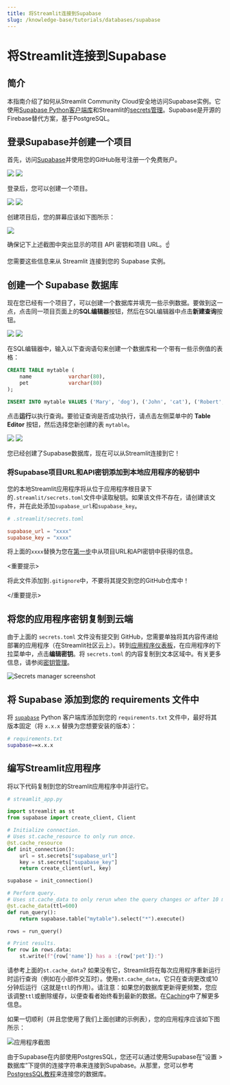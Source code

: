 ```yaml
---
title: 将Streamlit连接到Supabase
slug: /knowledge-base/tutorials/databases/supabase
---
```


# 将Streamlit连接到Supabase

## 简介

本指南介绍了如何从Streamlit Community Cloud安全地访问Supabase实例。它使用[Supabase Python客户端库](https://github.com/supabase-community/supabase-py)和Streamlit的[secrets管理](/streamlit-community-cloud/get-started/deploy-an-app/connect-to-data-sources/secrets-management)。Supabase是开源的Firebase替代方案，基于PostgreSQL。

## 登录Supabase并创建一个项目

首先，访问[Supabase](https://app.supabase.io/)并使用您的GitHub账号注册一个免费账户。

<Flex>
<Image caption="使用GitHub登录" src="/images/databases/supabase-1.png" />
<Image caption="授权Supabase" src="/images/databases/supabase-2.png" />
</Flex>

登录后，您可以创建一个项目。

<Flex>
<Image caption="您的Supabase账户" src="/images/databases/supabase-3.png" />
<Image caption="创建一个新项目" src="/images/databases/supabase-4.png" />
</Flex>

创建项目后，您的屏幕应该如下图所示：

<Image src="/images/databases/supabase-5.png" />

<Important>

确保记下上述截图中突出显示的项目 API 密钥和项目 URL。☝️

您需要这些信息来从 Streamlit 连接到您的 Supabase 实例。

</Important>

## 创建一个 Supabase 数据库

现在您已经有一个项目了，可以创建一个数据库并填充一些示例数据。要做到这一点，点击同一项目页面上的**SQL编辑器**按钮，然后在SQL编辑器中点击**新建查询**按钮。

<Flex>
<Image caption="打开SQL编辑器" src="/images/databases/supabase-6.png" />
<Image caption="创建新查询" src="/images/databases/supabase-7.png" />
</Flex>

在SQL编辑器中，输入以下查询语句来创建一个数据库和一个带有一些示例值的表格：

```sql
CREATE TABLE mytable (
    name            varchar(80),
    pet             varchar(80)
);

INSERT INTO mytable VALUES ('Mary', 'dog'), ('John', 'cat'), ('Robert', 'bird');
```

点击**运行**以执行查询。要验证查询是否成功执行，请点击左侧菜单中的 **Table Editor** 按钮，然后选择您新创建的表 `mytable`。

<Flex>
<Image caption="编写并运行您的查询" src="/images/databases/supabase-8.png" />
<Image caption="在表编辑器中查看您的表" src="/images/databases/supabase-9.png" />
</Flex>

您已经创建了Supabase数据库，现在可以从Streamlit连接到它！

### 将Supabase项目URL和API密钥添加到本地应用程序的秘钥中

您的本地Streamlit应用程序将从位于应用程序根目录下的`.streamlit/secrets.toml`文件中读取秘钥。如果该文件不存在，请创建该文件，并在此处添加`supabase_url`和`supabase_key`。

```toml
# .streamlit/secrets.toml

supabase_url = "xxxx"
supabase_key = "xxxx"
```

将上面的`xxxx`替换为您在[第一步](/knowledge-base/tutorials/databases/supabase#sign-in-to-supabase-and-create-a-project)中从项目URL和API密钥中获得的信息。

<重要提示>

将此文件添加到`.gitignore`中，不要将其提交到您的GitHub仓库中！

</重要提示>

## 将您的应用程序密钥复制到云端

由于上面的 `secrets.toml` 文件没有提交到 GitHub，您需要单独将其内容传递给部署的应用程序（在Streamlit社区云上）。转到[应用程序仪表板](https://share.streamlit.io/)，在应用程序的下拉菜单中，点击**编辑密钥**。将 `secrets.toml` 的内容复制到文本区域中。有关更多信息，请参阅[密钥管理](/streamlit-community-cloud/get-started/deploy-an-app/connect-to-data-sources/secrets-management)。

![Secrets manager screenshot](/images/databases/edit-secrets.png)

## 将 Supabase 添加到您的 requirements 文件中

将 [`supabase`](https://github.com/supabase-community/supabase-py) Python 客户端库添加到您的 `requirements.txt` 文件中，最好将其版本固定（将 `x.x.x` 替换为您想要安装的版本）：

```bash
# requirements.txt
supabase==x.x.x
```

## 编写Streamlit应用程序

将以下代码复制到您的Streamlit应用程序中并运行它。

```python
# streamlit_app.py

import streamlit as st
from supabase import create_client, Client

# Initialize connection.
# Uses st.cache_resource to only run once.
@st.cache_resource
def init_connection():
    url = st.secrets["supabase_url"]
    key = st.secrets["supabase_key"]
    return create_client(url, key)

supabase = init_connection()

# Perform query.
# Uses st.cache_data to only rerun when the query changes or after 10 min.
@st.cache_data(ttl=600)
def run_query():
    return supabase.table("mytable").select("*").execute()

rows = run_query()

# Print results.
for row in rows.data:
    st.write(f"{row['name']} has a :{row['pet']}:")

```

请参考上面的`st.cache_data`? 如果没有它，Streamlit将在每次应用程序重新运行时运行查询（例如在小部件交互时）。使用`st.cache_data`，它只在查询更改或10分钟后运行（这就是`ttl`的作用）。请注意：如果您的数据库更新得更频繁，您应该调整`ttl`或删除缓存，以便查看者始终看到最新的数据。在[Caching](/library/advanced-features/caching)中了解更多信息。

如果一切顺利（并且您使用了我们上面创建的示例表），您的应用程序应该如下图所示：

![应用程序截图](/images/databases/supabase-10.png)

由于Supabase在内部使用PostgresSQL，您还可以通过使用Supabase在“设置 > 数据库”下提供的连接字符串来连接到Supabase。从那里，您可以参考[PostgresSQL教程](/knowledge-base/tutorials/databases/postgresql)来连接您的数据库。
